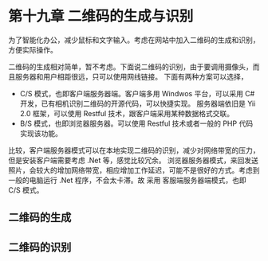 
# 第十九章 二维码的生成与识别

为了智能化办公，减少鼠标和文字输入。考虑在网站中加入二维码的生成和识别，方便实际操作。

二维码的生成相对简单，暂不考虑。下面说二维码的识别，由于要调用摄像头，而且服务器和用户相距很远，只可以使用网线链接。
下面有两种方案可以选择，
+ C/S 模式，也即客户端服务器端。客户端多用 Windwos 平台，可以采用 C# 开发，已有相机识别二维码的开源代码，可以快捷实现。
服务器端依旧是 Yii 2.0 框架，可以使用 Restful 技术，跟客户端采用某种数据格式交联。
+ B/S 模式，也即浏览器服务器。可以使用 Restful 技术或者一般的 PHP 代码实现该功能。

比较，客户端服务器模式可以在本地实现二维码的识别，减少对网络带宽的压力，但是安装客户端需要考虑 .Net 等，感觉比较冗余。
浏览器服务器模式，来回发送照片，会较大的增加网络带宽，相应增加工作延迟，可能不是很好的方式。考虑到一般的电脑运行 .Net 程序，不会太卡滞。故
采用 客服端服务器端模式，也即 C/S 模式。

## 二维码的生成

## 二维码的识别
